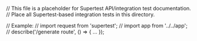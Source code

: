 // This file is a placeholder for Supertest API/integration test documentation.
// Place all Supertest-based integration tests in this directory.

// Example:
// import request from 'supertest';
// import app from '../../app';
// describe('/generate route', () => { ... });
